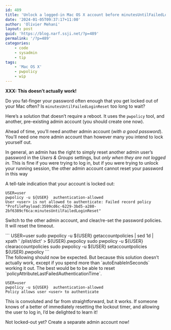 ```yaml
---
id: 489
title: 'Unlock a logged-in Mac OS X account before minutesUntilFailedLoginReset has expired'
date: '2024-01-05T09:37:17+11:00'
author: 'Olivier Mehani'
layout: post
guid: 'https://blog.narf.ssji.net/?p=489'
permalink: '/?p=489'
categories:
    - code
    - sysadmin
    - tip
tags:
    - 'Mac OS X'
    - pwpolicy
    - wip
---
```


**XXX: This doesn’t actually work!**

Do you fat-finger your password often enough that you get locked out of your Mac often? Is `minutesUntilFailedLoginReset` too long to wait?

Here’s a solution that doesn’t require a reboot. It uses the `pwpolicy` tool, and another, pre-existing admin account (you should create one now).

Ahead of time, you’ll need another admin account (*with a good password*). You’ll need one more admin account than however many you intend to lock yourself out.

In general, an admin has the right to simply reset another admin user’s password in the *Users &amp; Groups* settings, but *only when they are not logged in.* This is fine if you were trying to log in, but if you were trying to unlock your running session, the other admin account cannot reset your password in this way

A tell-tale indication that your account is locked out:

```
USER=user
pwpolicy -u ${USER}  authentication-allowed
User <user> is not allowed to authenticate: Failed record policy "ProfilePayload:3599cd6c-6229-3bd5-a280-2bf6389cf6ca:minutesUntilFailedLoginReset"
```

Switch to the other admin account, and clear/re-set the password policies. It will reset the timeout.

<div class="wp-block-group"><div class="wp-block-group__inner-container is-layout-flow wp-block-group-is-layout-flow"><div class="wp-block-group"><div class="wp-block-group__inner-container is-layout-flow wp-block-group-is-layout-flow">```
USER=user
sudo pwpolicy -u ${USER} getaccountpolicies | sed 1d | xpath ' /plist/dict' > ${USER}.pwpolicy
sudo pwpolicy -u ${USER} clearaccountpolicies
sudo pwpolicy -u ${USER} setaccountpolicies ${USER}.pwpolicy
```

</div></div></div></div>The following should now be expected. But because this solution doesn’t actually work, except if you spend more than `autoEnableInSeconds` working it out. The best would be to be able to reset `policyAttributeLastFailedAuthenticationTime`.

```
USER=user
pwpolicy -u ${USER}  authentication-allowed
Policy allows user <user> to authenticate
```

This is convoluted and far from straightforward, but it works. If someone knows of a better of immediately resetting the lockout timer, and allowing the user to log in, I’d be delighted to learn it!

Not locked-out yet? Create a separate admin account now!